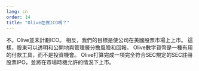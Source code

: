 ```yaml
---
lang: cn
order: 14
title: "Olive在做ICO嗎？"
---
```


不。Olive並未計劃ICO。 相反，我們的目標是使公司在美國股票市場上上市。 這樣，股東可以透明和公開地與管理層分擔風險和回報。 Olive數字貨幣是一種有用的付款工具，而不是投資機會。 Olive打算完成一項完全符合SEC規定的SEC註冊股票IPO，並將在市場時機允許的情況下上市。
